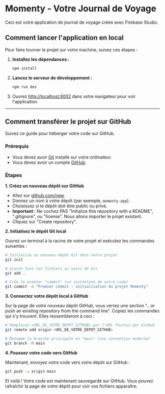 # Momenty - Votre Journal de Voyage

Ceci est votre application de journal de voyage créée avec Firebase Studio.

## Comment lancer l'application en local

Pour faire tourner le projet sur votre machine, suivez ces étapes :

1.  **Installez les dépendances :**
    ```bash
    npm install
    ```
2.  **Lancez le serveur de développement :**
    ```bash
    npm run dev
    ```
3.  Ouvrez [http://localhost:9002](http://localhost:9002) dans votre navigateur pour voir l'application.

---

## Comment transférer le projet sur GitHub

Suivez ce guide pour héberger votre code sur GitHub.

### Prérequis
- Vous devez avoir [Git](https://git-scm.com/) installé sur votre ordinateur.
- Vous devez avoir un compte [GitHub](https://github.com/).

### Étapes

**1. Créez un nouveau dépôt sur GitHub**

- Allez sur [github.com/new](https://github.com/new).
- Donnez un nom à votre dépôt (par exemple, `momenty-app`).
- Choisissez si le dépôt doit être public ou privé.
- **Important** : Ne cochez PAS "Initialize this repository with a README", ".gitignore", ou "license". Nous allons importer le projet existant.
- Cliquez sur "Create repository".

**2. Initialisez le dépôt Git local**

Ouvrez un terminal à la racine de votre projet et exécutez les commandes suivantes :

```bash
# Initialise un nouveau dépôt Git dans votre projet
git init

# Ajoute tous les fichiers au suivi de Git
git add .

# Crée le premier "commit" (un instantané de votre code)
git commit -m "Premier commit : initialisation du projet Momenty"
```

**3. Connectez votre dépôt local à GitHub**

Sur la page de votre nouveau dépôt GitHub, vous verrez une section "…or push an existing repository from the command line". Copiez les commandes qui s'y trouvent. Elles ressembleront à ceci :

```bash
# Remplacez <URL_DE_VOTRE_DEPOT_GITHUB> par l'URL fournie par GitHub
git remote add origin <URL_DE_VOTRE_DEPOT_GITHUB>

# Renomme la branche principale en "main" (une convention moderne)
git branch -M main
```

**4. Poussez votre code vers GitHub**

Maintenant, envoyez votre code vers votre dépôt sur GitHub :

```bash
git push -u origin main
```

Et voilà ! Votre code est maintenant sauvegardé sur GitHub. Vous pouvez rafraîchir la page de votre dépôt pour voir vos fichiers apparaître.